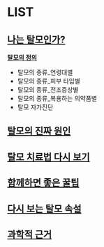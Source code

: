 # LIST
## [나는 탈모인가?](/m04/m0401)

[**탈모의 정의**](/m04/m0401/m040101)
- 탈모의 종류_연령대별
- 탈모의 종류_피부 타입별
- 탈모의 종류_전조증상별
- 탈모의 종류_복용하는 의약품별
- 탈모 자가진단

## [탈모의 진짜 원인](/m04/m0403)

## [탈모 치료법 다시 보기](/m04/m0404)

## [함께하면 좋은 꿀팁](/m04/m0405)

## [다시 보는 탈모 속설](/m04/m0406)

## [과학적 근거](/m04/m0407)


<!--stackedit_data:
eyJoaXN0b3J5IjpbLTY0MTgzOTUwNSwtMTMyOTYwMTg0MywxNT
U0OTE4MjQ2LC0xMjcxNzQyMzI4LC0yMTMyMTYzNzM1LDEwOTY2
NTczODgsLTEzMTQxNTAyMDksLTE3Nzc5NTEzNTBdfQ==
-->